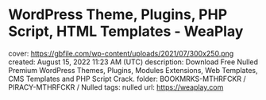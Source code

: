 # WordPress Theme, Plugins, PHP Script, HTML Templates - WeaPlay

cover: https://gbfile.com/wp-content/uploads/2021/07/300x250.png
created: August 15, 2022 11:23 AM (UTC)
description: Download Free Nulled Premium WordPress Themes, Plugins, Modules Extensions, Web Templates, CMS Templates and PHP Script Crack.
folder: BOOKMRKS-MTHRFCKR / PIRACY-MTHRFCKR / Nulled
tags: nulled
url: https://weaplay.com